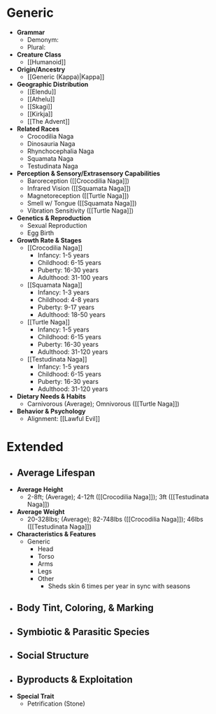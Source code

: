 # Generic

- **Grammar**
	- Demonym: 
	- Plural:
- **Creature Class**
	- [[Humanoid]]
- **Origin/Ancestry**
	- [[Generic (Kappa)|Kappa]]
- **Geographic Distribution**
	- [[Elendu]]
	- [[Athelu]]
	- [[Skagi]]
	- [[Kirkja]]
	- [[The Advent]]
- **Related Races**
	- Crocodilia Naga
	- Dinosauria Naga
	- Rhynchocephalia Naga
	- Squamata Naga
	- Testudinata Naga
- **Perception & Sensory/Extrasensory Capabilities**
	- Baroreception ([[Crocodilia Naga]])
	- Infrared Vision ([[Squamata Naga]])
	- Magnetoreception ([[Turtle Naga]])
	- Smell w/ Tongue ([[Squamata Naga]])
	- Vibration Sensitivity ([[Turtle Naga]])
- **Genetics & Reproduction**
	- Sexual Reproduction
	- Egg Birth
- **Growth Rate & Stages**
	- [[Crocodilia Naga]]
		- Infancy: 1-5 years
		- Childhood: 6-15 years
		- Puberty: 16-30 years
		- Adulthood: 31-100 years
	- [[Squamata Naga]]
		- Infancy: 1-3 years
		- Childhood: 4-8 years
		- Puberty: 9-17 years
		- Adulthood: 18-50 years
	- [[Turtle Naga]]
		- Infancy: 1-5 years
		- Childhood: 6-15 years
		- Puberty: 16-30 years
		- Adulthood: 31-120 years
	- [[Testudinata Naga]]
		- Infancy: 1-5 years
		- Childhood: 6-15 years
		- Puberty: 16-30 years
		- Adulthood: 31-120 years
- **Dietary Needs & Habits**
	- Carnivorous (Average); Omnivorous ([[Turtle Naga]])
- **Behavior & Psychology**
	- Alignment: [[Lawful Evil]]
# Extended
- **Average Lifespan**
	- 
- **Average Height**
	- 2-8ft; (Average); 4-12ft ([[Crocodilia Naga]]); 3ft ([[Testudinata Naga]])
- **Average Weight**
	- 20-328lbs; (Average); 82-748lbs ([[Crocodilia Naga]]); 46lbs ([[Testudinata Naga]]) 
- **Characteristics & Features**
	- Generic
		- Head
		- Torso
		- Arms
		- Legs
		- Other
			- Sheds skin 6 times per year in sync with seasons
- **Body Tint, Coloring, & Marking**
	- 
- **Symbiotic & Parasitic Species**
	- 
- **Social Structure**
	- 
- **Byproducts & Exploitation**
	- 
- **Special Trait**
	- Petrification (Stone)
